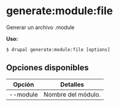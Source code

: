 # generate:module:file
Generar un archivo .module

**Uso:**
```
$ drupal generate:module:file [options]
```

## Opciones disponibles
Opción | Detalles
-------|-------------
--module | Nombre del módulo.
